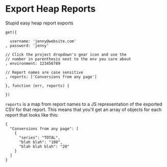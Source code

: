 # Export Heap Reports

Stupid easy heap report exports

```
get({

  username: 'jenny@website.com'
, password: 'jenny'

// Click the project dropdown's gear icon and use the
// number in parenthesis next to the env you care about
, environment: 123456789

// Report names are case sensitive
, reports: ['Conversions from any page']

}, function (err, reports) {

})
```

`reports` is a map from report names to a JS representation of the exported CSV for that report. This means that you'll get an array of objects for each report that looks like this:

```
{
  "Conversions from any page": [
    {
      "series": "TOTAL",
      "blah blah": "100",
      "blah blah blah": "20"
    }
  ]
}
```
